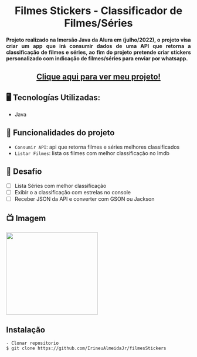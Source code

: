 <h1 align="center">Filmes Stickers - Classificador de Filmes/Séries</h1>
<h4 align="justify">Projeto realizado na Imersão Java da Alura em (julho/2022), o projeto visa criar um app que irá consumir dados de uma API que retorna a classificação de filmes e séries, ao fim do projeto pretende criar stickers personalizado com indicação de filmes/séries para enviar por whatsapp. </h4>

<h2 align="center"><a href="">Clique aqui para ver meu projeto!</a></h2>

## 🖥️ Tecnologías Utilizadas:

- Java </br>

## :hammer: Funcionalidades do projeto

- `Consumir API`: api que retorna filmes e séries melhores classificados
- `Listar Filmes`: lista os filmes com melhor classificação no Imdb


## 🎯 Desafio
- [ ] Lista Séries com melhor classificação
- [ ] Exibir o a classificação com estrelas no console
- [ ] Receber JSON da API e converter com GSON ou Jackson

## 📺 Imagem
<img src="https://cdn-icons-png.flaticon.com/512/5229/5229377.png" width="250" height="225">
 
 
 
## Instalação

    - Clonar repositorio
    $ git clone https://github.com/IrineuAlmeidaJr/filmesStickers

